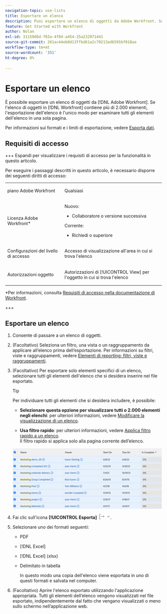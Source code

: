 ```yaml
---
navigation-topic: use-lists
title: Esportare un elenco
description: Puoi esportare un elenco di oggetti da Adobe Workfront. Se l'elenco di oggetti di Workfront contiene più di 2.000 elementi, l'esportazione dell'elenco è l'unico modo per esaminare tutti gli elementi dell'elenco in una sola pagina.
feature: Get Started with Workfront
author: Nolan
exl-id: 31159d6d-f03a-4f84-a454-25a232971441
source-git-commit: 261ac44eb0d13ffbd61a2c70213adb591bf018aa
workflow-type: tm+mt
source-wordcount: '351'
ht-degree: 0%

---
```


# Esportare un elenco

<!--Audited: 11/2024-->

È possibile esportare un elenco di oggetti da [!DNL Adobe Workfront]. Se l&#39;elenco di oggetti in [!DNL Workfront] contiene più di 2.000 elementi, l&#39;esportazione dell&#39;elenco è l&#39;unico modo per esaminare tutti gli elementi dell&#39;elenco in una sola pagina.

Per informazioni sui formati e i limiti di esportazione, vedere [Esporta dati](../../../reports-and-dashboards/reports/creating-and-managing-reports/export-data.md).

## Requisiti di accesso

+++ Espandi per visualizzare i requisiti di accesso per la funzionalità in questo articolo.

Per eseguire i passaggi descritti in questo articolo, è necessario disporre dei seguenti diritti di accesso:

<table style="table-layout:auto"> 
 <col> 
 <col> 
 <tbody> 
  <tr> 
   <td role="rowheader">piano Adobe Workfront</td> 
   <td> <p>Qualsiasi</p> </td> 
  </tr> 
  <tr> 
   <td role="rowheader">Licenza Adobe Workfront*</td> 
   <td> 
    <p>Nuovo:</p>
   <ul><li><p>Collaboratore o versione successiva </p></li>
   </ul>

<p>Corrente:</p>
   <ul><li><p>Richiedi o superiore</p></li>
    </ul></td> 
  </tr> 
  <tr> 
   <td role="rowheader">Configurazioni del livello di accesso</td> 
   <td> <p>Accesso di visualizzazione all'area in cui si trova l'elenco</p></td> 
  </tr> 
  <tr> 
   <td role="rowheader">Autorizzazioni oggetto</td> 
   <td> <p>Autorizzazioni di [!UICONTROL View] per l'oggetto in cui si trova l'elenco</p>  </td> 
  </tr> 
 </tbody> 
</table>

*Per informazioni, consulta [Requisiti di accesso nella documentazione di Workfront](/help/quicksilver/administration-and-setup/add-users/access-levels-and-object-permissions/access-level-requirements-in-documentation.md).

+++

## Esportare un elenco

1. Consente di passare a un elenco di oggetti.
1. (Facoltativo) Seleziona un filtro, una vista o un raggruppamento da applicare all’elenco prima dell’esportazione.
Per informazioni su filtri, viste e raggruppamenti, vedere [Elementi di reporting: filtri, viste e raggruppamenti](../../../reports-and-dashboards/reports/reporting-elements/reporting-elements-filters-views-groupings.md).

1. (Facoltativo) Per esportare solo elementi specifici di un elenco, selezionare tutti gli elementi dell&#39;elenco che si desidera inserire nel file esportato.

   >[!TIP]
   >
   >Per individuare tutti gli elementi che si desidera includere, è possibile:
   >
   >   
   >   
   >   * **Selezionare questa opzione per visualizzare tutti o 2.000 elementi negli elenchi**: per ulteriori informazioni, vedere [Modificare la visualizzazione di un elenco](../../../workfront-basics/navigate-workfront/use-lists/modify-list-display.md).
   >   
   >   * **Usa filtro rapido**: per ulteriori informazioni, vedere [Applica filtro rapido a un elenco](../../../workfront-basics/navigate-workfront/use-lists/apply-quick-filter-list.md).\
   >     Il filtro rapido si applica solo alla pagina corrente dell’elenco.


   ![select_all_projects_with_highlight__1_.png](assets/select-all-projects-with-highlight--1--350x173.png)

1. Fai clic sull&#39;icona **[!UICONTROL Esporta]** ![Esporta](assets/export.png).

1. Selezionare uno dei formati seguenti:

   * PDF
   * [!DNL Excel]
   * [!DNL Excel] (xlsx)
   * Delimitato in tabella

     In questo modo una copia dell&#39;elenco viene esportata in uno di questi formati e salvata nel computer.

1. (Facoltativo) Aprire l&#39;elenco esportato utilizzando l&#39;applicazione appropriata.
Tutti gli elementi dell’elenco vengono visualizzati nel file esportato, indipendentemente dal fatto che vengano visualizzati o meno sullo schermo nell’applicazione web.
